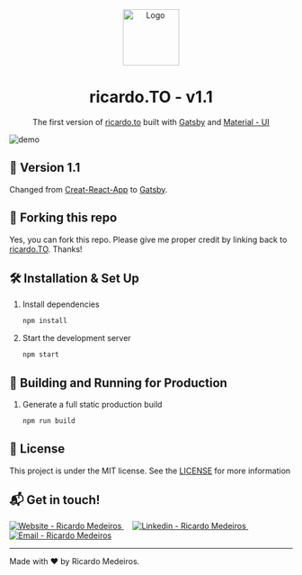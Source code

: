 <div align="center">
  <img alt="Logo" src="https://www.ricardo.to/avatar.png" width="100" />
</div>
<h1 align="center">
  ricardo.TO - v1.1
</h1>
<p align="center">
  The first version of <a href="https://ricardo.to" target="_blank">ricardo.to</a> built with <a href="https://www.gatsbyjs.com/" target="_blank">Gatsby</a> and <a href="https://material-ui.com/" target="_blank">Material - UI</a>
</p>

![demo](https://www.ricardo.to/page.jpg)

## 📑 Version 1.1
Changed from [Creat-React-App](https://reactjs.org/docs/create-a-new-react-app.html) to [Gatsby](https://www.gatsbyjs.com/).

## 🚨 Forking this repo

Yes, you can fork this repo. Please give me proper credit by linking back to [ricardo.TO](https://www.ricardo.to). Thanks!

## 🛠 Installation & Set Up

1. Install dependencies

   ```sh
   npm install
   ```

2. Start the development server

   ```sh
   npm start
   ```

## 🚀 Building and Running for Production

1. Generate a full static production build

   ```sh
   npm run build
   ```

## :memo: License

This project is under the MIT license. See the [LICENSE](https://github.com/MedeirosRicardo/v1/blob/master/LICENSE) for more information

## :mailbox_with_mail: Get in touch!

<a href="https://ricardo.to" target="_blank" >
  <img alt="Website - Ricardo Medeiros" src="https://img.shields.io/badge/Website--%23F8952D?style=social">
</a>&nbsp;&nbsp;&nbsp;
<a href="https://www.linkedin.com/in/ricmedeiros/" target="_blank" >
  <img alt="Linkedin - Ricardo Medeiros" src="https://img.shields.io/badge/Linkedin--%23F8952D?style=social&logo=linkedin">
</a>&nbsp;&nbsp;&nbsp;
<a href="mailto:medeiros.ricardo@outlook.com" target="_blank" >
  <img alt="Email - Ricardo Medeiros" src="https://img.shields.io/badge/Email--%23F8952D?style=social&logo=gmail">
</a> 

---

Made with ❤️ by Ricardo Medeiros.